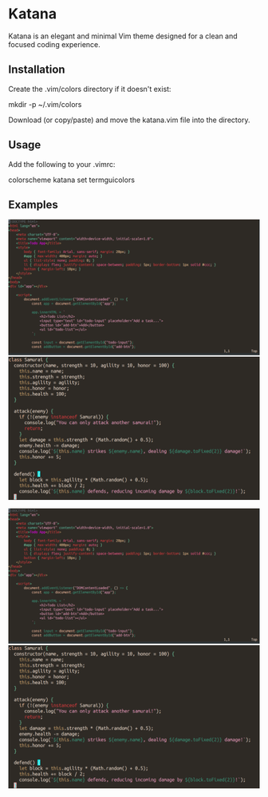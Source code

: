 # Katana

Katana is an elegant and minimal Vim theme designed for a clean and focused coding experience.

## Installation

Create the .vim/colors directory if it doesn't exist:

mkdir -p ~/.vim/colors

Download (or copy/paste) and move the katana.vim file into the directory.

## Usage

Add the following to your .vimrc:

colorscheme katana
set termguicolors

## Examples

![Katana Example](katana-example.png)
![Katana Example 1](katana-example-1.png)


![Katana Example](https://github.com/username1001/katana/blob/main/katana-example.png)
![Katana Example 1](https://github.com/username1001/katana/blob/main/katana-example-1.png)
